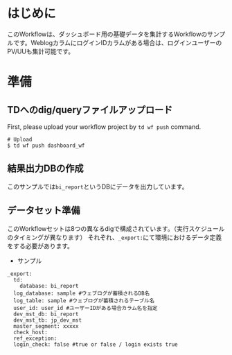# はじめに

このWorkflowは、ダッシュボード用の基礎データを集計するWorkflowのサンプルです。WeblogカラムにログインIDカラムがある場合は、ログインユーザーのPV/UUも集計可能です。

# 準備

## TDへのdig/queryファイルアップロード

First, please upload your workflow project by `td wf push` command.
```
# Upload
$ td wf push dashboard_wf
```

## 結果出力DBの作成

このサンプルでは`bi_report`というDBにデータを出力しています。

## データセット準備

このWorkflowセットは8つの異なるdigで構成されています。（実行スケジュールのタイミングが異なります）
それぞれ、`_export:`にて環境におけるデータ定義をする必要があります。

- サンプル
```
_export:
  td:
    database: bi_report
  log_database: sample #ウェブログが蓄積されるDB名
  log_table: sample #ウェブログが蓄積されるテーブル名
  user_id: user_id #ユーザーIDがある場合カラム名を指定
  dev_mst_db: bi_report
  dev_mst_tb: jp_dev_mst
  master_segment: xxxxx
  check_host: 
  ref_exception: 
  login_check: false #true or false / login exists true
```
